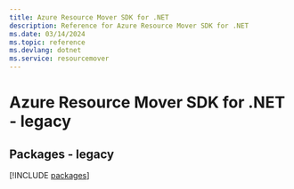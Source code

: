```yaml
---
title: Azure Resource Mover SDK for .NET
description: Reference for Azure Resource Mover SDK for .NET
ms.date: 03/14/2024
ms.topic: reference
ms.devlang: dotnet
ms.service: resourcemover
---
```

# Azure Resource Mover SDK for .NET - legacy
## Packages - legacy
[!INCLUDE [packages](resource-mover-index.md)]